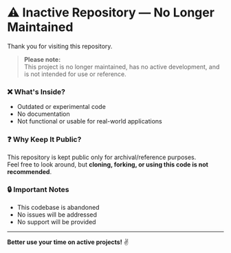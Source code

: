 # ⚠️ Inactive Repository — No Longer Maintained

Thank you for visiting this repository.

> **Please note:**  
> This project is no longer maintained, has no active development, and is not intended for use or reference.

### ❌ What's Inside?
- Outdated or experimental code
- No documentation
- Not functional or usable for real-world applications

### ❓ Why Keep It Public?
This repository is kept public only for archival/reference purposes.  
Feel free to look around, but **cloning, forking, or using this code is not recommended**.

### 🔒 Important Notes
- This codebase is abandoned
- No issues will be addressed
- No support will be provided

---

**Better use your time on active projects!** ✌️  
